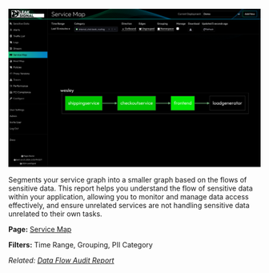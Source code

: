 ![Segmentation Report](images/Segmentation%20Report.png)

Segments your service graph into a smaller graph based on the flows of sensitive data. This report helps you understand the flow of sensitive data within your application, allowing you to monitor and manage data access effectively, and ensure unrelated services are not handling sensitive data unrelated to their own tasks.

**Page:** [Service Map](../Service%20Map)

**Filters:** Time Range, Grouping, PII Category

_Related: [Data Flow Audit Report](./Data%20Flow%20Audit%20Report)_